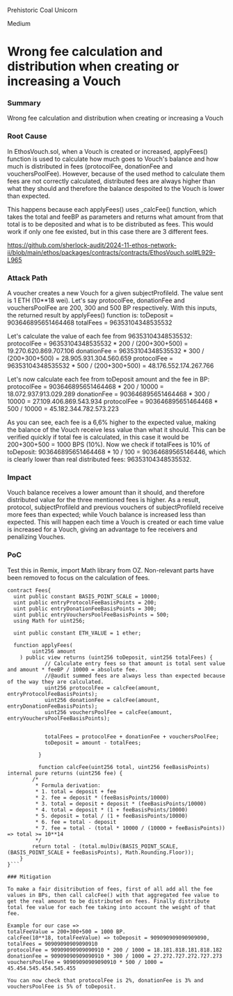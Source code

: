 Prehistoric Coal Unicorn

Medium

# Wrong fee calculation and distribution when creating or increasing a Vouch

### Summary

Wrong fee calculation and distribution when creating or increasing a Vouch

### Root Cause

In EthosVouch.sol, when a Vouch is created or increased, applyFees() function is used to calculate how much goes to Vouch's balance and how much is distributed in fees (protocolFee, donationFee and vouchersPoolFee). However, because of the used method to calculate them fees are not correctly calculated, distributed fees are always higher than what they should and therefore the balance despoited to the Vouch is lower than expected.

This happens because each applyFees() uses _calcFee() function, which takes the total and feeBP as parameters and returns what amount from that total is to be deposited and what is to be distributed as fees. This would work if only one fee existed, but in this case there are 3 different fees.

https://github.com/sherlock-audit/2024-11-ethos-network-ii/blob/main/ethos/packages/contracts/contracts/EthosVouch.sol#L929-L965



### Attack Path

A voucher creates a new Vouch for a given subjectProfileId. The value sent is 1 ETH (10**18 wei). Let's say protocolFee, donationFee and vouchersPoolFee are 200, 300 and 500 BP respectively. With this inputs, the returned result by applyFees() function is: 
toDeposit = 903646895651464468
totalFees = 96353104348535532

Let's calculate the value of each fee from 96353104348535532:
protocolFee = 96353104348535532 * 200 / (200+300+500) = 19.270.620.869.707.106
donationFee = 96353104348535532 * 300 / (200+300+500) = 28.905.931.304.560.659
protocolFee = 96353104348535532 * 500 / (200+300+500) = 48.176.552.174.267.766

Let's now calculate each fee from toDeposit amount and the fee in BP:
protocolFee = 903646895651464468 * 200 / 10000 = 18.072.937.913.029.289
donationFee = 903646895651464468 * 300 / 10000 = 27.109.406.869.543.934
protocolFee = 903646895651464468 * 500 / 10000 = 45.182.344.782.573.223

As you can see, each fee is a 6,6% higher to the expected value, making the balance of the Vouch receive less value than what it should. This can be verified quickly if total fee is calculated, in this case it would be 200+300+500 = 1000 BPS (10%). Now we check if totalFees is 10% of toDeposit: 903646895651464468 * 10 / 100 = 90364689565146446, which is clearly lower than real distributed fees: 96353104348535532. 

### Impact

Vouch balance receives a lower amount than it should, and therefore distributed value for the three mentioned fees is higher. As a result, protocol, subjectProfileId and previous vouchers of subjectProfileId receive more fees than expected; while Vouch balance is increased less than expected. This will happen each time a Vouch is created or each time value is increased for a Vouch, giving an advantage to fee receivers and penalizing Vouches.

### PoC

Test this in Remix, import Math library from OZ. Non-relevant parts have been removed to focus on the calculation of fees.
``` solidity
contract Fees{
  uint public constant BASIS_POINT_SCALE = 10000;
  uint public entryProtocolFeeBasisPoints = 200;
  uint public entryDonationFeeBasisPoints = 300;
  uint public entryVouchersPoolFeeBasisPoints = 500;
  using Math for uint256;

  uint public constant ETH_VALUE = 1 ether;

  function applyFees(
        uint256 amount
    ) public view returns (uint256 toDeposit, uint256 totalFees) {
            // Calculate entry fees so that amount is total sent value and amount * feeBP / 10000 = absolute fee.
            //@audit summed fees are always less than expected because of the way they are calculated.
            uint256 protocolFee = calcFee(amount, entryProtocolFeeBasisPoints);
            uint256 donationFee = calcFee(amount, entryDonationFeeBasisPoints);
            uint256 vouchersPoolFee = calcFee(amount, entryVouchersPoolFeeBasisPoints);

        
            totalFees = protocolFee + donationFee + vouchersPoolFee;
            toDeposit = amount - totalFees;
            
          }

          function calcFee(uint256 total, uint256 feeBasisPoints) internal pure returns (uint256 fee) {
        /*
         * Formula derivation:
         * 1. total = deposit + fee
         * 2. fee = deposit * (feeBasisPoints/10000)
         * 3. total = deposit + deposit * (feeBasisPoints/10000)
         * 4. total = deposit * (1 + feeBasisPoints/10000)
         * 5. deposit = total / (1 + feeBasisPoints/10000)
         * 6. fee = total - deposit
         * 7. fee = total - (total * 10000 / (10000 + feeBasisPoints)) => total >= 10**14
         */
        return total - (total.mulDiv(BASIS_POINT_SCALE, (BASIS_POINT_SCALE + feeBasisPoints), Math.Rounding.Floor));
    }
}```

### Mitigation

To make a fair disitribution of fees, first of all add all the fee values in BPs, then call calcFee() with that aggregated fee value to get the real amount to be distributed on fees. Finally distribute total fee value for each fee taking into account the weight of that fee.

Example for our case => 
totalFeeValue = 200+300+500 = 1000 BP.
calcFee(10**18, totalFeeValue) => toDeposit = 909090909090909090, totalFees = 90909090909090910 
protocolFee = 90909090909090910 * 200 / 1000 = 18.181.818.181.818.182
donationFee = 90909090909090910 * 300 / 1000 = 27.272.727.272.727.273
vouchersPoolFee = 90909090909090910 * 500 / 1000 = 45.454.545.454.545.455

You can now check that protocolFee is 2%, donationFee is 3% and vouchersPoolFee is 5% of toDeposit.
